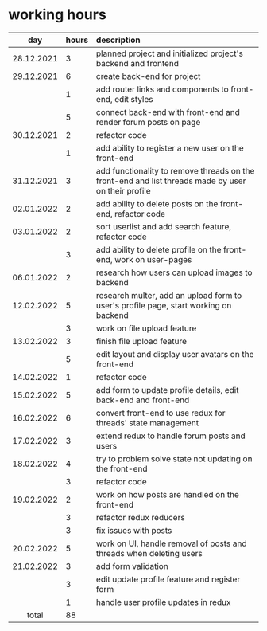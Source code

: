 # working hours

| day | hours | description  |
| :----:|:-----| :-----|
| 28.12.2021 | 3   | planned project and initialized project's backend and frontend |
| 29.12.2021 | 6   | create back-end for project |
|  | 1   | add router links and components to front-end, edit styles |
|  | 5   | connect back-end with front-end and render forum posts on page |
| 30.12.2021 | 2   | refactor code  |
|  | 1   | add ability to register a new user on the front-end  |
| 31.12.2021 | 3   | add functionality to remove threads on the front-end and list threads made by user on their profile |
| 02.01.2022 | 2   | add ability to delete posts on the front-end, refactor code  |
| 03.01.2022 | 2   | sort userlist and add search feature, refactor code |
|  | 3   | add ability to delete profile on the front-end, work on user-pages |
| 06.01.2022 | 2 | research how users can upload images to backend |
| 12.02.2022 | 5 | research multer, add an upload form to user's profile page, start working on backend |
|  | 3 | work on file upload feature |
| 13.02.2022 | 3 | finish file upload feature |
|  | 5 | edit layout and display user avatars on the front-end |
| 14.02.2022 | 1 | refactor code |
| 15.02.2022 | 5 | add form to update profile details, edit back-end and front-end |
| 16.02.2022 | 6 | convert front-end to use redux for threads' state management |
| 17.02.2022 | 3 | extend redux to handle forum posts and users |
| 18.02.2022 | 4 | try to problem solve state not updating on the front-end |
|  | 3 | refactor code |
| 19.02.2022 | 2 | work on how posts are handled on the front-end |
|  | 3 | refactor redux reducers |
|  | 3 | fix issues with posts |
| 20.02.2022 | 5 | work on UI, handle removal of posts and threads when deleting users |
| 21.02.2022 | 3 | add form validation |
|  | 3 | edit update profile feature and register form |
|  | 1 | handle user profile updates in redux |
| total | 88 |  |